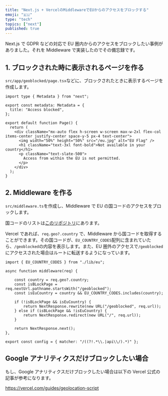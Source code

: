 ```yaml
---
title: "Next.js + VercelのMiddlewareでEUからのアクセスをブロックする"
emoji: "🇪🇺"
type: "tech"
topics: ["next"]
published: true
---
```


Next.js で GDPR などの対応で EU 圏内からのアクセスをブロックしたい事例がありました。それを Middleware で実装したのでその備忘録です。

## 1. ブロックされた時に表示されるページを作る

`src/app/geoblocked/page.tsx`などに、ブロックされたときに表示するページを作成します。

```tsx
import type { Metadata } from "next";

export const metadata: Metadata = {
  title: "Access blocked",
};

export default function Page() {
  return (
    <div className="mx-auto flex h-screen w-screen max-w-2xl flex-col items-center justify-center space-y-5 px-4 text-center">
      <img width="50%" height="50%" src="/eu.jpg" alt="EU Flag" />
      <h1 className="text-3xl font-bold">Not available in your country</h1>
      <p className="text-slate-500">
        Access from within the EU is not permitted.
      </p>
    </div>
  );
}
```

## 2. Middleware を作る

`src/middleware.ts`を作成し、Middleware で EU の国コードのアクセスをブロックします。

国コードのリストは[このリポジトリ](https://github.com/vercel/examples/blob/main/edge-middleware/geolocation-script/app/constants.ts)にあります。

Vercel であれば、`req.geo?.country` で、Middleware から国コードを取得することができます。その国コードが、`EU_COUNTRY_CODES`配列に含まれていたら、`/geoblocked`の内容を表示します。また、EU 圏外のアクセスで`/geoblocked`にアクセスされた場合はルートに転送するようになっています。

```tsx
import { EU_COUNTRY_CODES } from "./lib/eu";

async function middleware(req) {

    const country = req.geo?.country;
    const isBLockPage = req.nextUrl.pathname.startsWith("/geoblocked");
    const isEuCountry = country && EU_COUNTRY_CODES.includes(country);

    if (!isBLockPage && isEuCountry) {
        return NextResponse.rewrite(new URL("/geoblocked", req.url));
    } else if (isBLockPage && !isEuCountry) {
        return NextResponse.redirect(new URL("/", req.url));
    }

    return NextResponse.next();
},

export const config = { matcher: "/((?!.*\\.|api\\/).*)" };
```

## Google アナリティクスだけブロックしたい場合

もし、Google アナリティクスだけブロックしたい場合は以下の Vercel 公式の記事が参考になります。

https://vercel.com/guides/geolocation-script
